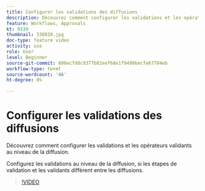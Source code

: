 ```yaml
---
title: Configurer les validations des diffusions
description: Découvrez comment configurer les validations et les opérateurs validants au niveau de la diffusion.
feature: Workflows, Approvals
kt: 9339
thumbnail: 338828.jpg
doc-type: feature video
activity: use
role: User
level: Beginner
source-git-commit: 806ecfd0c9377b82eef68e1f9499becfe67704eb
workflow-type: tm+mt
source-wordcount: '46'
ht-degree: 0%

---
```



# Configurer les validations des diffusions

Découvrez comment configurer les validations et les opérateurs validants au niveau de la diffusion.  

Configurez les validations au niveau de la diffusion, si les étapes de validation et les validants diffèrent entre les diffusions.

>[!VIDEO](https://video.tv.adobe.com/v/338828?quality=12)
